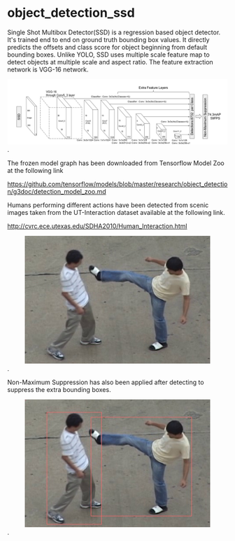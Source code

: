 # object_detection_ssd
Single Shot Multibox Detector(SSD) is a regression based object detector. It's trained end to end on ground truth bounding box values. It directly predicts the offsets and class score for object beginning from default bounding boxes. Unlike YOLO, SSD uses multiple scale feature map to detect objects at multiple scale and aspect ratio. The feature extraction network is VGG-16 network. 


<div style="text-align:center"><img src="temp/test/ssd_architecture.png" /></div>.

The frozen model graph has been downloaded from Tensorflow Model Zoo at the following link

https://github.com/tensorflow/models/blob/master/research/object_detection/g3doc/detection_model_zoo.md

Humans performing different actions have been detected from scenic images taken from the UT-Interaction dataset available at the following link.

http://cvrc.ece.utexas.edu/SDHA2010/Human_Interaction.html

<div style="text-align:center"><img src="temp/test/13_3_2.avi_49.jpeg" /></div>.

Non-Maximum Suppression has also been applied after detecting to suppress the extra bounding boxes.


<div style="text-align:center"><img src="temp/test/a_13_3_2.avi_49.jpeg" /></div>.
